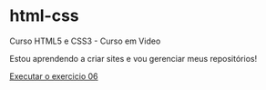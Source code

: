 # html-css
 Curso HTML5 e CSS3 - Curso em Video

Estou aprendendo a criar sites e vou gerenciar meus repositórios!

<a href="https://atthums.github.io/html-css/exercicios/ex006/index.html">Executar o exercicio 06</a>